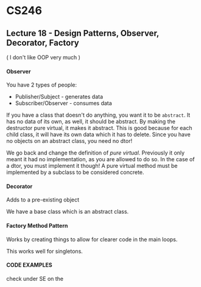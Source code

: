 # CS246

## Lecture 18 - Design Patterns, Observer, Decorator, Factory
( I don't like OOP very much )

#### Observer
You have 2 types of people:
- Publisher/Subject - generates data
- Subscriber/Observer - consumes data

If you have a class that doesn't do anything, you want it to be ```abstract```. It has no data of its own, as well, it should be abstract. By making the destructor pure virtual, it makes it abstract. This is good because for each child class, it will have its own data which it has to delete.
Since you have no objects on an abstract class, you need no dtor!

We go back and change the definition of *pure virtual*. Previously it only meant it had no implementation, as you are allowed to do so. In the case of a dtor, you must implement it though!
A pure virtual method must be implemented by a subclass to be considered concrete.

#### Decorator
Adds to a pre-existing object

We have a base class which is an abstract class.


#### Factory Method Pattern

Works by creating things to allow for clearer code in the main loops. 

This works well for singletons.


#### CODE EXAMPLES
check under SE on the 
